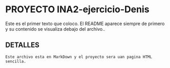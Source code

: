 # PROYECTO INA2-ejercicio-Denis
Este es el primer texto que coloco. El README aparece siempre de primero y su contenido se visualiza debajo del archivo..

## DETALLES
    Este archivo esta en MarkDown y el proyecto sera uan pagina HTML sencilla.